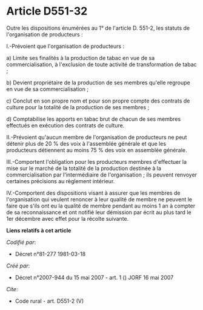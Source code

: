 # Article D551-32

Outre les dispositions énumérées au 1° de l'article D. 551-2, les statuts de l'organisation de producteurs : 

I.-Prévoient que l'organisation de producteurs : 

a) Limite ses finalités à la production de tabac en vue de sa commercialisation, à l'exclusion de toute activité de
transformation de tabac ; 

b) Devient propriétaire de la production de ses membres qu'elle regroupe en vue de sa commercialisation ; 

c) Conclut en son propre nom et pour son propre compte des contrats de culture pour la totalité de la production de ses
membres ; 

d) Comptabilise les apports en tabac brut de chacun de ses membres effectués en exécution des contrats de culture. 

II.-Prévoient qu'aucun membre de l'organisation de producteurs ne peut détenir plus de 20 % des voix à l'assemblée générale
et que les producteurs détiennent au moins 75 % des voix en assemblée générale. 

III.-Comportent l'obligation pour les producteurs membres d'effectuer la mise sur le marché de la totalité de la production
destinée à la commercialisation par l'intermédiaire de l'organisation ; ils peuvent renvoyer certaines précisions au
règlement intérieur. 

IV.-Comportent des dispositions visant à assurer que les membres de l'organisation qui veulent renoncer à leur qualité de
membre ne peuvent le faire que s'ils ont eu la qualité de membre pendant au moins 1 an à compter de sa reconnaissance et ont
notifié leur démission par écrit au plus tard le 1er décembre avec effet pour la récolte suivante.

**Liens relatifs à cet article**

_Codifié par_:

  - Décret n°81-277 1981-03-18

_Créé par_:

  - Décret n°2007-944 du 15 mai 2007 - art. 1 () JORF 16 mai 2007

_Cite_:

  - Code rural - art. D551-2 (V)
